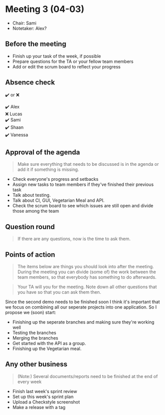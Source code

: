 # Meeting 3 (04-03)
- Chair: Sami
- Notetaker: Alex?

## Before the meeting

 - Finish up your task of the week, if possible
 - Prepare questions for the TA or your fellow team members
 - Add or edit the scrum board to reflect your progress

## Absence check
:heavy_check_mark: or :x: <br/>

:heavy_check_mark: Alex<br/>
:x: Lucas<br/>
:heavy_check_mark: Sami<br/>
:heavy_check_mark: Shaan<br/>
:heavy_check_mark: Vanessa<br/>

## Approval of the agenda
> Make sure everything that needs to be discussed is in the agenda or add it if something is missing.

 - Check everyone's progress and setbacks
 - Assign new tasks to team members if they've finished their previous task
 - Talk about testing.
 - Talk about CI, GUI, Vegetarian Meal and API.
 - Check the scrum board to see which issues are still open and divide those among the team


## Question round
> If there are any questions, now is the time to ask them.
 

## Points of action
> The items below are things you should look into after the meeting. During the meeting you can divide (some of) the work between the team members, so that everybody has something to do afterwards.

> Your TA will you for the meeting. Note down all other questions that you have so that you can ask them then.

 Since the second demo needs to be finished soon I think it's important that we focus on combining all our seperate projects into one application. So I propose we (soon) start:
 - Finishing up the seperate branches and making sure they're working well
 - Testing the branches
 - Merging the branches
 - Get started with the API as a group.
 - Finishing up the Vegetarian meal.


## Any other business
> (Note:) Several documents/reports need to be finished at the end of every week
 - Finish last week's sprint review
 - Set up this week's sprint plan
 - Upload a Checkstyle screenshot
 - Make a release with a tag